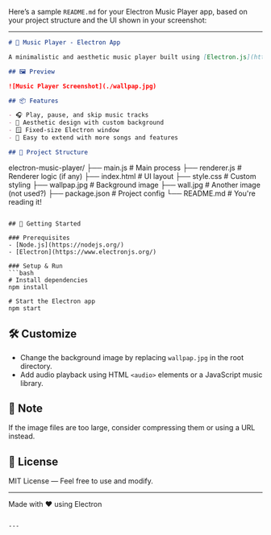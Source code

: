 Here’s a sample `README.md` for your Electron Music Player app, based on your project structure and the UI shown in your screenshot:

---

```markdown
# 🎵 Music Player - Electron App

A minimalistic and aesthetic music player built using [Electron.js](https://www.electronjs.org/). This desktop app features a beautiful UI with album art, playback controls, and a relaxing vibe.

## 🖼️ Preview

![Music Player Screenshot](./wallpap.jpg)

## 📦 Features

- 🎧 Play, pause, and skip music tracks
- 💅 Aesthetic design with custom background
- 🪟 Fixed-size Electron window
- 🔁 Easy to extend with more songs and features

## 📁 Project Structure

```

electron-music-player/
├── main.js              # Main process
├── renderer.js          # Renderer logic (if any)
├── index.html           # UI layout
├── style.css            # Custom styling
├── wallpap.jpg          # Background image
├── wall.jpg             # Another image (not used?)
├── package.json         # Project config
└── README.md            # You're reading it!

````

## 🚀 Getting Started

### Prerequisites
- [Node.js](https://nodejs.org/)
- [Electron](https://www.electronjs.org/)

### Setup & Run
```bash
# Install dependencies
npm install

# Start the Electron app
npm start
````

## 🛠️ Customize

* Change the background image by replacing `wallpap.jpg` in the root directory.
* Add audio playback using HTML `<audio>` elements or a JavaScript music library.

## 📌 Note

If the image files are too large, consider compressing them or using a URL instead.

## 📄 License

MIT License — Feel free to use and modify.

---

Made with ❤️ using Electron

```

---

```
